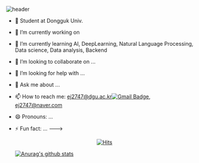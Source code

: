 ![header](https://capsule-render.vercel.app/api?type=soft&color=auto&height=150&section=header&text=Eunji%20&fontSize=90)


- :school: Student at Dongguk Univ.
- 🔭 I’m currently working on 
- 🌱 I’m currently learning AI, DeepLearning, Natural Language Processing, Data science, Data analysis, Backend
- 👯 I’m looking to collaborate on ...
- 🤔 I’m looking for help with ...
- 💬 Ask me about ...
- 📫 How to reach me: ej2747@dgu.ac.kr[![Gmail Badge](https://img.shields.io/badge/Gmail-d14836?style=flat-square&logo=Gmail&logoColor=white&link=mailto:ej2747@dgu.ac.kr)](mailto:snugyun01@gmail.com), ej2747@naver.com
- 😄 Pronouns: ...
- ⚡ Fun fact: ...
--->




  <div align=center>
	
  [![Hits](https://hits.seeyoufarm.com/api/count/incr/badge.svg?url=https%3A%2F%2Fgithub.com%2Feunjiiiiii)](https://hits.seeyoufarm.com) 
	
  </div>
  
  [![Anurag's github stats](https://github-readme-stats.vercel.app/api?username=eunjiiiiii)](https://github.com/anuraghazra/github-readme-stats)
